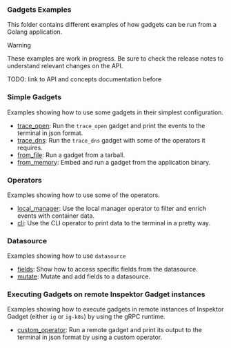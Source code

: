 ### Gadgets Examples

This folder contains different examples of how gadgets can be run from a Golang
application.

> [!WARNING]
> These examples are work in progress. Be sure to check the release notes to
> understand relevant changes on the API.

TODO: link to API and concepts documentation before

### Simple Gadgets

Examples showing how to use some gadgets in their simplest configuration.

- [trace_open](./simple/trace_open/): Run the `trace_open` gadget and print the
  events to the terminal in json format.
- [trace_dns](./simple/trace_dns/): Run the `trace_dns` gadget with some of the
  operators it requires.
- [from_file](./simple/from_file/): Run a gadget from a tarball.
- [from_memory](./simple/from_memory/): Embed and run a gadget from the application binary.

### Operators

Examples showing how to use some of the operators.

- [local_manager](./operators/local_manager/): Use the local manager operator
to filter and enrich events with container data.
- [cli](./operators/cli/): Use the CLI operator to print data to the terminal in
  a pretty way.

### Datasource

Examples showing how to use `datasource`

- [fields](./datasource/fields/): Show how to access specific fields from the datasource.
- [mutate](./datasource/mutate/): Mutate and add fields to a datasource.

### Executing Gadgets on remote Inspektor Gadget instances

Examples showing how to execute gadgets in remote instances of Inspektor Gadget
(either `ig` or `ig-k8s`) by using the gRPC runtime.

- [custom_operator](./grpc/custom_operator/): Run a remote gadget and print its
  output to the terminal in json format by using a custom operator.
